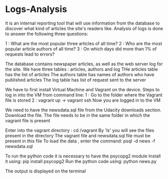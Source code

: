 # Logs-Analysis
It is an internal reporting tool that will use information from the database to discover what kind of articles the site's readers like.
Analysis of logs is done to answer the following three questions:

1 : What are the most popular three articles of all time?
2 : Who are the most popular article authors of all time?
3 : On which days did more than 1% of requests lead to errors?

The database contains newspaper articles, as well as the web server log for the site. 
We have three tables : articles, authors and log
THe articles table has the list of articles
The authors table has names of authors who have published articles
The log table has list of request sent to the server

We have to first install Virtual Machine and Vagrant on the device.
Steps to log in into the VM from command line:
1 : Go to the folder where the Vagrant file is stored 
2 : vagrant up -> vagrant ssh
Now you are logged in to the VM

We need to have the newsdata.sql file from the Udacity downloads section. Download the file.
The file needs to be in the same folder in which the vagrant file is present

Enter into the vagrant directory : cd /vagrant
By 'ls' you will see the files present in the directory
The vagrant file and newsdata.sql file must be present in this file
To load the data , enter the command: psql -d news -f newsdata.sql

To run the python code it is necessary to have the psycopg2 module
Install it using: pip install psycopg2
Run the python code using: python news.py

The output is displayed on the terminal


